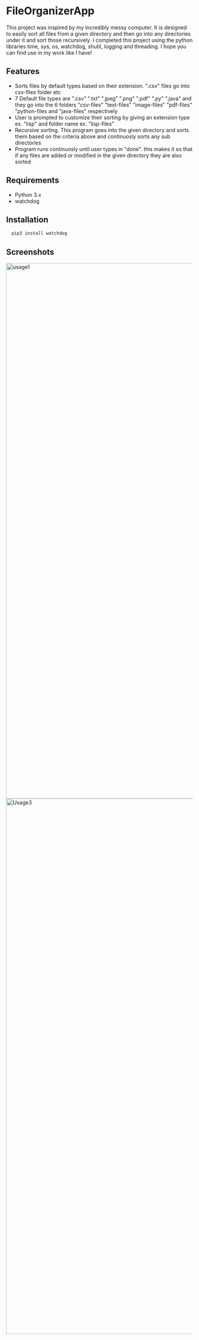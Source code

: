# FileOrganizerApp

This project was inspired by my incredibly messy computer. It is designed to easily sort all files from a given directory and then go into any directories under it and sort those recursively. I completed this project using the python libraries time, sys, os, watchdog, shutil, logging and threading. I hope you can find use in my work like I have!


## Features

- Sorts files by default types based on their extension. ".csv" files go into csv-files folder etc
- 7 Default file types are ".csv" ".txt" ".jpeg" ".png" ".pdf" ".py" ".java" and they go into the 6 folders "csv-files" "text-files" "image-files" "pdf-files" "python-files and "java-files" respectively 
- User is prompted to customize their sorting by giving an extension type ex. "lisp" and folder name ex. "lisp-files"
- Recursive sorting. This program goes into the given directory and sorts them based on the criteria above and continuosly sorts any sub directories
- Program runs continuosly until user types in "done". this makes it so that if any files are added or modified in the given directory they are also sorted


## Requirements
- Python 3.x
- watchdog
## Installation



```bash  
  pip3 install watchdog

```
    
## Screenshots
<img width="1440" alt="usage1" src="https://github.com/user-attachments/assets/3cb0e3d4-d982-4422-b6c5-e29bce98ab51">

<img width="1440" alt="Usage3" src="https://github.com/user-attachments/assets/d74e14ee-a898-40b3-84ed-f6182fa4e5d7">
